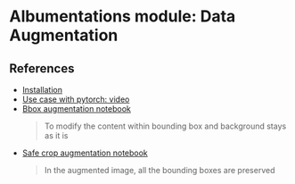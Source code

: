 # Albumentations module: Data Augmentation

## References
- [Installation](https://albumentations.ai/docs/getting_started/installation/)
- [Use case with pytorch: video](https://www.youtube.com/watch?v=rAdLwKJBvPM)
- [Bbox augmentation notebook](https://albumentations.ai/docs/examples/example_bboxes/)
  >To modify the content within bounding box and background stays as it is
- [Safe crop augmentation notebook](https://albumentations.ai/docs/examples/example_bboxes2/)
  >In the augmented image, all the bounding boxes are preserved
